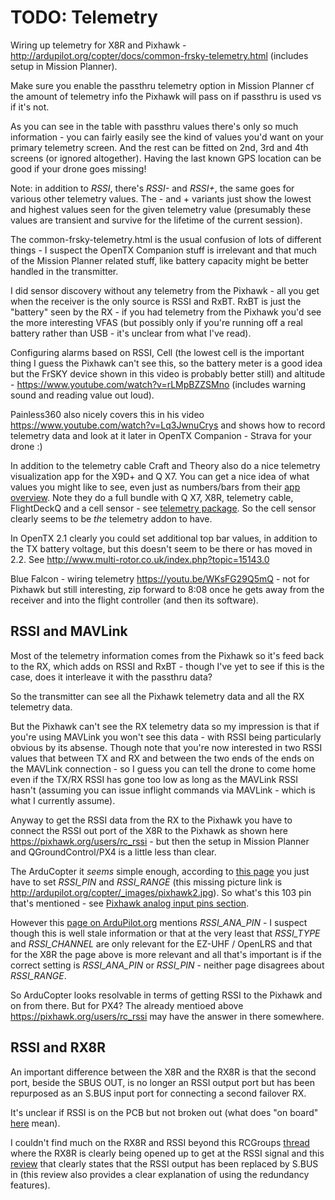 
TODO: Telemetry
===============

Wiring up telemetry for X8R and Pixhawk - <http://ardupilot.org/copter/docs/common-frsky-telemetry.html> (includes setup in Mission Planner).

Make sure you enable the passthru telemetry option in Mission Planner cf the amount of telemetry info the Pixhawk will pass on if passthru is used vs if it's not.

As you can see in the table with passthru values there's only so much information - you can fairly easily see the kind of values you'd want on your primary telemetry screen. And the rest can be fitted on 2nd, 3rd and 4th screens (or ignored altogether). Having the last known GPS location can be good if your drone goes missing!

Note: in addition to _RSSI_, there's _RSSI-_ and _RSSI+_, the same goes for various other telemetry values. The - and + variants just show the lowest and highest values seen for the given telemetry value (presumably these values are transient and survive for the lifetime of the current session).

The common-frsky-telemetry.html is the usual confusion of lots of different things - I suspect the OpenTX Companion stuff is irrelevant and that much of the Mission Planner related stuff, like battery capacity might be better handled in the transmitter.

I did sensor discovery without any telemetry from the Pixhawk - all you get when the receiver is the only source is RSSI and RxBT. RxBT is just the "battery" seen by the RX - if you had telemetry from the Pixhawk you'd see the more interesting VFAS (but possibly only if you're running off a real battery rather than USB - it's unclear from what I've read).

Configuring alarms based on RSSI, Cell (the lowest cell is the important thing I guess the Pixhawk can't see this, so the battery meter is a good idea but the FrSKY device shown in this video is probably better still) and altitude - <https://www.youtube.com/watch?v=rLMpBZZSMno> (includes warning sound and reading value out loud).

Painless360 also nicely covers this in his video <https://www.youtube.com/watch?v=Lq3JwnuCrys> and shows how to record telemetry data and look at it later in OpenTX Companion - Strava for your drone :)

In addition to the telemetry cable Craft and Theory also do a nice telemetry visualization app for the X9D+ and Q X7. You can get a nice idea of what values you might like to see, even just as numbers/bars from their [app overview](http://www.craftandtheoryllc.com/flightdeck-taranis-opentx-ardupilot-arducopter-pixhawk-2-cube-servo-frsky-x9d-x7-q-x7-qx7-telemetry-smartport-smart-port-serial/). Note they do a full bundle with Q X7, X8R, telemetry cable, FlightDeckQ and a cell sensor - see [telemetry package](http://www.craftandtheoryllc.com/product/package-flightdeck-taranis-opentx-ardupilot-arducopter-pixhawk-2-cube-servo-frsky-x9d-x7-q-x7-qx7-telemetry-smartport-smart-port-serial/#configuration). So the cell sensor clearly seems to be _the_ telemetry addon to have.

In OpenTX 2.1 clearly you could set additional top bar values, in addition to the TX battery voltage, but this doesn't seem to be there or has moved in 2.2. See <http://www.multi-rotor.co.uk/index.php?topic=15143.0>

Blue Falcon - wiring telemetry <https://youtu.be/WKsFG29Q5mQ> - not for Pixhawk but still interesting, zip forward to 8:08 once he gets away from the receiver and into the flight controller (and then its software).

RSSI and MAVLink
----------------

Most of the telemetry information comes from the Pixhawk so it's feed back to the RX, which adds on RSSI and RxBT - though I've yet to see if this is the case, does it interleave it with the passthru data?

So the transmitter can see all the Pixhawk telemetry data and all the RX telemetry data.

But the Pixhawk can't see the RX telemetry data so my impression is that if you're using MAVLink you won't see this data - with RSSI being particularly obvious by its absense. Though note that you're now interested in two RSSI values that between TX and RX and between the two ends of the ends on the MAVLink connection - so I guess you can tell the drone to come home even if the TX/RX RSSI has gone too low as long as the MAVLink RSSI hasn't (assuming you can issue inflight commands via MAVLink - which is what I currently assume).

Anyway to get the RSSI data from the RX to the Pixhawk you have to connect the RSSI out port of the X8R to the Pixhawk as shown here <https://pixhawk.org/users/rc_rssi> - but then the setup in Mission Planner and QGroundControl/PX4 is a little less than clear.

The ArduCopter it _seems_ simple enough, according to [this page](http://hypomaniac.co.uk/passing-rssi-x8r-pixhawk/) you just have to set _RSSI_PIN_ and _RSSI_RANGE_ (this missing picture link is <http://ardupilot.org/copter/_images/pixhawk2.jpg>). So what's this 103 pin that's mentioned - see [Pixhawk analog input pins section](http://ardupilot.org/copter/docs/common-pixhawk-overview.html#pixhawk-analog-input-pins).

However this [page on ArduPilot.org](http://ardupilot.org/copter/docs/common-rssi-received-signal-strength-indication.html) mentions _RSSI_ANA_PIN_ - I suspect though this is well stale information or that at the very least that _RSSI_TYPE_ and _RSSI_CHANNEL_ are only relevant for the EZ-UHF / OpenLRS and that for the X8R the page above is more relevant and all that's important is if the correct setting is _RSSI_ANA_PIN_ or _RSSI_PIN_ - neither page disagrees about _RSSI_RANGE_.

So ArduCopter looks resolvable in terms of getting RSSI to the Pixhawk and on from there. But for PX4? The already mentioed above <https://pixhawk.org/users/rc_rssi> may have the answer in there somewhere.

RSSI and RX8R
-------------

An important difference between the X8R and the RX8R is that the second port, beside the SBUS OUT, is no longer an RSSI output port but has been repurposed as an S.BUS input port for connecting a second failover RX.

It's unclear if RSSI is on the PCB but not broken out (what does "on board" [here](https://www.rcgroups.com/forums/showthread.php?2792329-FrSky-New-Arrival-%C2%96-RX8R) mean).

I couldn't find much on the RX8R and RSSI beyond this RCGroups [thread](https://www.rcgroups.com/forums/showthread.php?2792329-FrSky-New-Arrival-%C2%96-RX8R/page6) where the RX8R is clearly being opened up to get at the RSSI signal and this [review](https://marketchangers.wordpress.com/%D0%BE%D0%B1%D0%B7%D0%BE%D1%80%D1%8B/frsky-rx8r-redundancy-bus-receiver/) that clearly states that the RSSI output has been replaced by S.BUS in (this review also provides a clear explanation of using the redundancy features).
